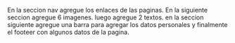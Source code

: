 En la seccion nav agregue los enlaces de las paginas.
En la siguiente seccion agregue 6 imagenes.
luego agregue 2 textos.
en la seccion siguiente agregue una barra para agregar los datos personales y finalmente el footeer con algunos datos de la pagina.